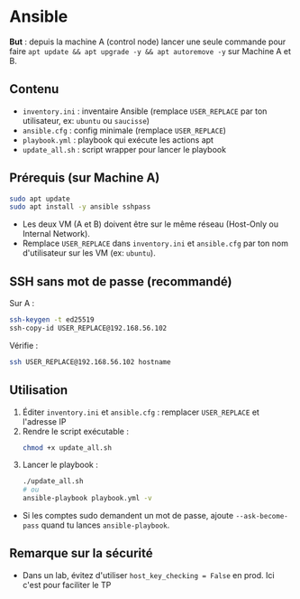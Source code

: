 # Ansible


**But** : depuis la machine A (control node) lancer une seule commande pour faire `apt update && apt upgrade -y && apt autoremove -y` sur Machine A et B.

## Contenu
- `inventory.ini` : inventaire Ansible (remplace `USER_REPLACE` par ton utilisateur, ex: `ubuntu` ou ``saucisse``)
- `ansible.cfg`  : config minimale (remplace `USER_REPLACE`)
- `playbook.yml` : playbook qui exécute les actions apt
- `update_all.sh` : script wrapper pour lancer le playbook

## Prérequis (sur Machine A)
```bash
sudo apt update
sudo apt install -y ansible sshpass
```
- Les deux VM (A et B) doivent être sur le même réseau (Host-Only ou Internal Network).
- Remplace `USER_REPLACE` dans `inventory.ini` et `ansible.cfg` par ton nom d'utilisateur sur les VM (ex: `ubuntu`).

## SSH sans mot de passe (recommandé)
Sur A :
```bash
ssh-keygen -t ed25519
ssh-copy-id USER_REPLACE@192.168.56.102
```
Vérifie :
```bash
ssh USER_REPLACE@192.168.56.102 hostname
```

## Utilisation
1. Éditer `inventory.ini` et `ansible.cfg` : remplacer `USER_REPLACE` et l'adresse IP
2. Rendre le script exécutable :
   ```bash
   chmod +x update_all.sh
   ```
3. Lancer le playbook :
   ```bash
   ./update_all.sh
   # ou
   ansible-playbook playbook.yml -v
   ```
- Si les comptes sudo demandent un mot de passe, ajoute `--ask-become-pass` quand tu lances `ansible-playbook`.

## Remarque sur la sécurité
- Dans un lab, évitez d'utiliser `host_key_checking = False` en prod. Ici c'est pour faciliter le TP
